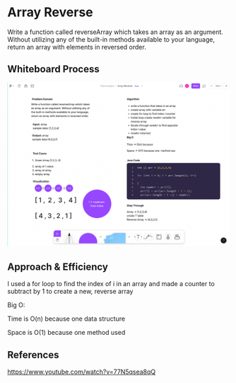 # Array Reverse

Write a function called reverseArray which takes an array as an argument. Without utilizing any of the built-in methods available to your language, return an array with elements in reversed order.

## Whiteboard Process

![Figma White Board ](whiteboardArrayReverse.png)

## Approach & Efficiency

I used a for loop to find the index of i in an array and made a counter to subtract by 1 to create a new, reverse array

Big O:

Time is O(n) because one data structure

Space is O(1) because one method used

## References

https://www.youtube.com/watch?v=77N5qsea8qQ
